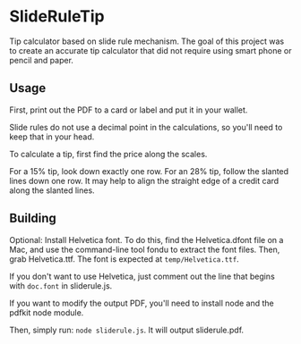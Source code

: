 SlideRuleTip
============

Tip calculator based on slide rule mechanism.
The goal of this project was to create an accurate tip calculator
that did not require using smart phone or pencil and paper.

Usage
-----

First, print out the PDF to a card or label and put it in your wallet.

Slide rules do not use a decimal point in the calculations, so you'll need to keep
that in your head.

To calculate a tip, first find the price along the scales.

For a 15% tip, look down exactly one row.
For an 28% tip, follow the slanted lines down one row.
It may help to align the straight edge of a credit card along the slanted lines.

Building
--------

Optional: Install Helvetica font. To do this, find the Helvetica.dfont file on a Mac,
and use the command-line tool fondu to extract the font files. Then, grab Helvetica.ttf.
The font is expected at `temp/Helvetica.ttf`.

If you don't want to use Helvetica, just comment out the line that begins with
`doc.font` in sliderule.js.

If you want to modify the output PDF, you'll need to install node and the pdfkit node module.

Then, simply run: `node sliderule.js`. It will output sliderule.pdf.
